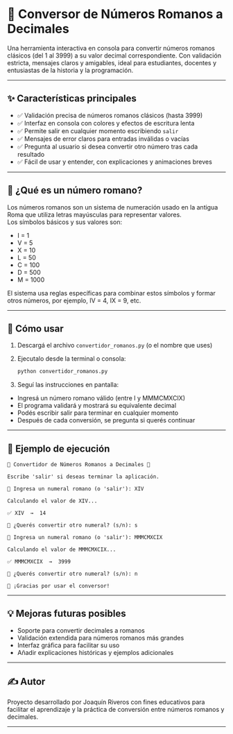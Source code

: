 # 📜 Conversor de Números Romanos a Decimales

Una herramienta interactiva en consola para convertir números romanos clásicos (del 1 al 3999) a su valor decimal correspondiente. Con validación estricta, mensajes claros y amigables, ideal para estudiantes, docentes y entusiastas de la historia y la programación.

---

## ✨ Características principales
- ✅ Validación precisa de números romanos clásicos (hasta 3999)  
- ✅ Interfaz en consola con colores y efectos de escritura lenta  
- ✅ Permite salir en cualquier momento escribiendo `salir`  
- ✅ Mensajes de error claros para entradas inválidas o vacías  
- ✅ Pregunta al usuario si desea convertir otro número tras cada resultado  
- ✅ Fácil de usar y entender, con explicaciones y animaciones breves  

---

## 🧠 ¿Qué es un número romano?
Los números romanos son un sistema de numeración usado en la antigua Roma que utiliza letras mayúsculas para representar valores.  
Los símbolos básicos y sus valores son:
- I = 1  
- V = 5  
- X = 10  
- L = 50  
- C = 100  
- D = 500  
- M = 1000  

El sistema usa reglas específicas para combinar estos símbolos y formar otros números, por ejemplo, IV = 4, IX = 9, etc.

---

## 🚀 Cómo usar
1. Descargá el archivo `convertidor_romanos.py` (o el nombre que uses)  
2. Ejecutalo desde la terminal o consola:

   ```bash
   python convertidor_romanos.py
   ```

3. Seguí las instrucciones en pantalla:

- Ingresá un número romano válido (entre I y MMMCMXCIX)
- El programa validará y mostrará su equivalente decimal
- Podés escribir salir para terminar en cualquier momento
- Después de cada conversión, se pregunta si querés continuar

---

## 🧪 Ejemplo de ejecución

```plaintext
📜 Convertidor de Números Romanos a Decimales 📜

Escribe 'salir' si deseas terminar la aplicación.

🔢 Ingresa un numeral romano (o 'salir'): XIV

Calculando el valor de XIV...

✅ XIV  →  14

🔁 ¿Querés convertir otro numeral? (s/n): s

🔢 Ingresa un numeral romano (o 'salir'): MMMCMXCIX

Calculando el valor de MMMCMXCIX...

✅ MMMCMXCIX  →  3999

🔁 ¿Querés convertir otro numeral? (s/n): n

👋 ¡Gracias por usar el conversor!
```

---

## 💡 Mejoras futuras posibles

- Soporte para convertir decimales a romanos
- Validación extendida para números romanos más grandes
- Interfaz gráfica para facilitar su uso
- Añadir explicaciones históricas y ejemplos adicionales

---

## ✍️ Autor 
Proyecto desarrollado por Joaquín Riveros con fines educativos para facilitar el aprendizaje y la práctica de conversión entre números romanos y decimales.

---